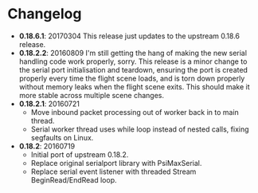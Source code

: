 # Changelog

* **0.18.6.1**: 20170304
  This release just updates to the upstream 0.18.6 release.
* **0.18.2.2**: 20160809
  I'm still getting the hang of making the new serial handling code work
  properly, sorry. This release is a minor change to the serial port
  initialisation and teardown, ensuring the port is created properly every
  time the flight scene loads, and is torn down properly without memory leaks
  when the flight scene exits. This should make it more stable across
  multiple scene changes.
* **0.18.2.1**: 20160721
  * Move inbound packet processing out of worker back in to main thread.
  * Serial worker thread uses while loop instead of nested calls,
    fixing segfaults on Linux.
* **0.18.2**: 20160719
  * Initial port of upstream 0.18.2.
  * Replace original serialport library with PsiMaxSerial.
  * Replace serial event listener with threaded Stream BeginRead/EndRead loop.

